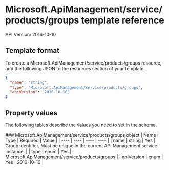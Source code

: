 # Microsoft.ApiManagement/service/products/groups template reference
API Version: 2016-10-10
## Template format

To create a Microsoft.ApiManagement/service/products/groups resource, add the following JSON to the resources section of your template.

```json
{
  "name": "string",
  "type": "Microsoft.ApiManagement/service/products/groups",
  "apiVersion": "2016-10-10"
}
```
## Property values

The following tables describe the values you need to set in the schema.

<a id="Microsoft.ApiManagement/service/products/groups" />
### Microsoft.ApiManagement/service/products/groups object
|  Name | Type | Required | Value |
|  ---- | ---- | ---- | ---- |
|  name | string | Yes | Group identifier. Must be unique in the current API Management service instance. |
|  type | enum | Yes | Microsoft.ApiManagement/service/products/groups |
|  apiVersion | enum | Yes | 2016-10-10 |

